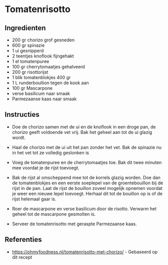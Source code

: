 # Tomatenrisotto

## Ingredienten
- 200 gr chorizo grof gesneden
- 600 gr spinazie
- 1 ui gesnipperd
- 2 teentjes knoflook fijngehakt
- 1 el tomatenpuree
- 100 gr cherrytomaatjes gehalveerd
- 200 gr risottorijst
- 1 blik tomatenblokjes 400 gr
- 1 L runderboullion tegen de kook aan
- 100 gr Mascarpone
- verse basilicum naar smaak
- Parmezaanse kaas naar smaak
## Instructies

- Doe de chorizo samen met de ui en de knoflook in een droge pan, de chorizo geeft voldoende vet vrij. Bak het geheel aan tot de ui glazig wordt.

- Haal de chorizo met de ui uit het pan zonder het vet. Bak de spinazie nu in het vet tot ze volledig geslonken is

- Voeg de tomatenpuree en de cherrytomaatjes toe. Bak dit twee minuten mee voordat je de rijst toevoegt.

- Bak de rijst al omscheppend mee tot de korrels glazig worden. Doe dan de tomatenblokjes en een eerste soeplepel van de groentebouillon bij de rijst in de pan. Laat de rijst de bouillon zoveel mogelijk opnemen voordat je weer een nieuwe lepel toevoegt. Herhaal dit tot de bouillon op is of de rijst helemaal gaar is.

- Roer de mascarpone en verse basilicum door de risotto. Verwarm het geheel tot de mascarpone gesmolten is.

- Serveer de tomatenrisotto met geraspte Parmezaanse kaas.

## Referenties
- https://ohmyfoodness.nl/tomatenrisotto-met-chorizo/ - Gebaseerd op dit recept